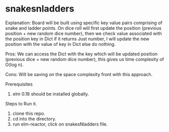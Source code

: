 # snakesnladders

Explanation: Board will be built using specific key value pairs comprising of snake and ladder points. On dice roll will first update the position (previous position + new random dice number), then we check value associated with the position key in Dict if it returns Just number, I will update the new position with the value of key in Dict else do nothing. 

Pros: We can access the Dict with the key which will be updated position (previous dice + new random dice number), this gives us time complexity of O(log n).

Cons: Will be saving on the space complexity front with this approach. 

Prerequisites 
1. elm 0.18 should be installed globally. 

Steps to Run it. 
1. clone this repo.
2. cd into the directory. 
3. run elm-reactor, click on snakesNladders file. 
